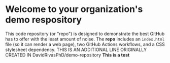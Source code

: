 # Welcome to your organization's demo respository
This code repository (or "repo") is designed to demonstrate the best GitHub has to offer with the least amount of noise.
The **repo** includes an `index.html` file (so it can render a web page), two GitHub Actions workflows, and a CSS stylesheet dependency.
THIS IS AN ADDITIONAL LINE ORIGINALLY CREATED IN DavidRivasPhD/demo-repository 
**This is a test**
<!--stackedit_data:
eyJoaXN0b3J5IjpbLTg0Mjc0NTQxMV19
-->